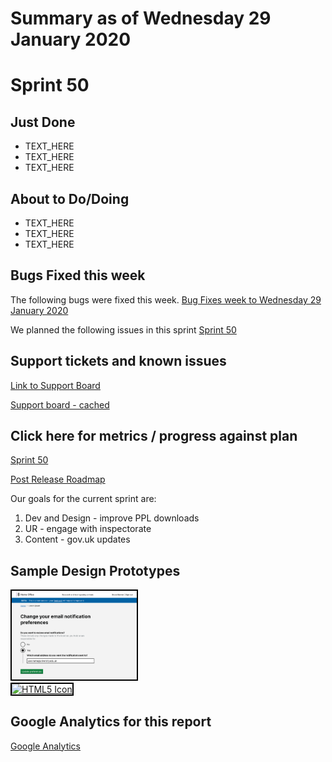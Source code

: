 # Summary as of Wednesday 29 January 2020 

# Sprint 50

## Just Done
* TEXT_HERE
* TEXT_HERE
* TEXT_HERE

## About to Do/Doing
* TEXT_HERE
* TEXT_HERE
* TEXT_HERE

## Bugs Fixed this week
The following bugs were fixed this week.
[Bug Fixes week to Wednesday 29 January 2020](graphs/bugs29012020.png)

We planned the following issues in this sprint 
[Sprint 50](graphs/sprint29012020.png)

## Support tickets and known issues
[Link to Support Board](https://collaboration.homeoffice.gov.uk/jira/secure/RapidBoard.jspa?rapidView=1717&selectedIssue=ASSB-253)

[Support board - cached](graphs/supportBoard29012020.png)

## Click here for metrics / progress against plan
[Sprint 50](graphs/progress29012020.png)

[Post Release Roadmap](graphs/roadmap29012020.png)

Our goals for the current sprint are:
1. Dev and Design - improve PPL downloads 
2. UR - engage with inspectorate 
3. Content - gov.uk updates

## Sample Design Prototypes
<a href="graphs/proto1_29012020.png"><img src="graphs/proto1_29012020.png" alt="HTML5 Icon" width="200" style="border:2px solid black"></a>
<br>
<a href="graphs/proto2_29012020.png"><img src="graphs/proto2_29012020.png" alt="HTML5 Icon" width="200" style="border:2px solid black"></a>
<br>


## Google Analytics for this report
[Google Analytics](graphs/GA29012020.png)

